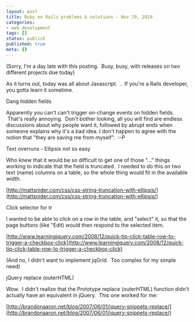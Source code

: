 ```yaml
---
layout: post
title: Ruby on Rails problems & solutions - Nov 29, 2010
categories: 
- web development
tags: []
status: publish
published: true
meta: {}
---
```


(Sorry, I'm a day late with this posting.  Busy, busy, with releases on two different projects due today)



As it turns out, today was all about Javascript.  <shrug>.  If you're a Rails developer, you gotta learn it sometime.



Dang hidden fields 



Apparently you can't can't trigger on-change events on hidden fields.  That's really annoying.  Don't bother looking, all you will find are endless discussions about why people want it, followed by abrupt ends when someone explains why it's a bad idea. I don't happen to agree with the notion that "they are saving me from myself".  :-P



Text overruns - Ellipsis not so easy



Who knew that it would be so difficult to get one of those "..." things working to indicate that the field is truncated.  I needed to do this on two text (name) columns on a table, so the whole thing would fit in the available width.



[http://mattsnider.com/css/css-string-truncation-with-ellipsis/](http://mattsnider.com/css/css-string-truncation-with-ellipsis/)



Click selector for tr



I wanted to be able to click on a row in the table, and "select" it, so that the page buttons (like "Edit) would then respond to the selected item.

[http://www.learningjquery.com/2008/12/quick-tip-click-table-row-to-trigger-a-checkbox-click](http://www.learningjquery.com/2008/12/quick-tip-click-table-row-to-trigger-a-checkbox-click)



(And no, I didn't want to implement jqGrid.  Too complex for my simple need)



jQuery replace (outerHTML)



Wow.  I didn't realize that the Prototype replace (outerHTML) function didn't actually have an equivalent in jQuery.  This one worked for me:

[http://brandonaaron.net/blog/2007/06/01/jquery-snippets-replace/](http://brandonaaron.net/blog/2007/06/01/jquery-snippets-replace/)
